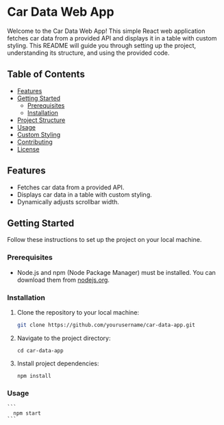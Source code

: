 # Car Data Web App

Welcome to the Car Data Web App! This simple React web application fetches car data from a provided API and displays it in a table with custom styling. This README will guide you through setting up the project, understanding its structure, and using the provided code.

## Table of Contents
- [Features](#features)
- [Getting Started](#getting-started)
  - [Prerequisites](#prerequisites)
  - [Installation](#installation)
- [Project Structure](#project-structure)
- [Usage](#usage)
- [Custom Styling](#custom-styling)
- [Contributing](#contributing)
- [License](#license)

## Features

- Fetches car data from a provided API.
- Displays car data in a table with custom styling.
- Dynamically adjusts scrollbar width.

## Getting Started

Follow these instructions to set up the project on your local machine.

### Prerequisites

- Node.js and npm (Node Package Manager) must be installed. You can download them from [nodejs.org](https://nodejs.org/).

### Installation

1. Clone the repository to your local machine:
   ```sh
   git clone https://github.com/yourusername/car-data-app.git

   ```

2. Navigate to the project directory:
   ```
   cd car-data-app
   ```
3. Install project dependencies:
   ```
   npm install
   ```
### Usage
    ```
      npm start
    ```
